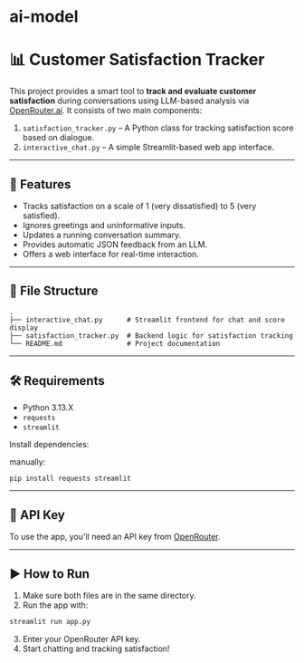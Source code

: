 # ai-model

# 📊 Customer Satisfaction Tracker

This project provides a smart tool to **track and evaluate customer satisfaction** during conversations using LLM-based analysis via [OpenRouter.ai](https://openrouter.ai). It consists of two main components:

1. `satisfaction_tracker.py` – A Python class for tracking satisfaction score based on dialogue.
2. `interactive_chat.py` – A simple Streamlit-based web app interface.

---

## 🚀 Features

* Tracks satisfaction on a scale of 1 (very dissatisfied) to 5 (very satisfied).
* Ignores greetings and uninformative inputs.
* Updates a running conversation summary.
* Provides automatic JSON feedback from an LLM.
* Offers a web interface for real-time interaction.

---

## 📂 File Structure

```
.
├── interactive_chat.py      # Streamlit frontend for chat and score display
├── satisfaction_tracker.py  # Backend logic for satisfaction tracking
└── README.md                # Project documentation
```
---

## 🛠️ Requirements

* Python 3.13.X
* `requests`
* `streamlit`

Install dependencies:

manually:

```bash
pip install requests streamlit
```

---

## 🔐 API Key

To use the app, you'll need an API key from [OpenRouter](https://openrouter.ai).

---

## ▶️ How to Run

1. Make sure both files are in the same directory.
2. Run the app with:

```bash
streamlit run app.py
```

3. Enter your OpenRouter API key.
4. Start chatting and tracking satisfaction!

